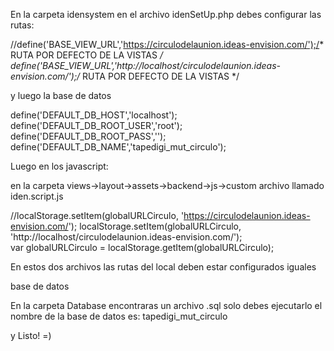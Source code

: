 En la carpeta idensystem en el archivo idenSetUp.php debes configurar las rutas:

//define('BASE_VIEW_URL','https://circulodelaunion.ideas-envision.com/');/* RUTA POR DEFECTO DE LA VISTAS */
define('BASE_VIEW_URL','http://localhost/circulodelaunion.ideas-envision.com/');/* RUTA POR DEFECTO DE LA VISTAS */

y luego la base de datos

define('DEFAULT_DB_HOST','localhost');
define('DEFAULT_DB_ROOT_USER','root');
define('DEFAULT_DB_ROOT_PASS','');
define('DEFAULT_DB_NAME','tapedigi_mut_circulo');

Luego en los javascript:

en la carpeta views->layout->assets->backend->js->custom archivo llamado iden.script.js

//localStorage.setItem(globalURLCirculo, 'https://circulodelaunion.ideas-envision.com/');
localStorage.setItem(globalURLCirculo, 'http://localhost/circulodelaunion.ideas-envision.com/');    
var globalURLCirculo = localStorage.getItem(globalURLCirculo);

En estos dos archivos las rutas del local deben estar configurados iguales

base de datos

En la carpeta Database encontraras un archivo .sql solo debes ejecutarlo el nombre de la base de datos es: tapedigi_mut_circulo

y Listo! =)
